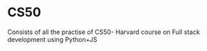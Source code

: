 # CS50
Consists of all the practise of CS50- Harvard course on Full stack development using Python+JS
